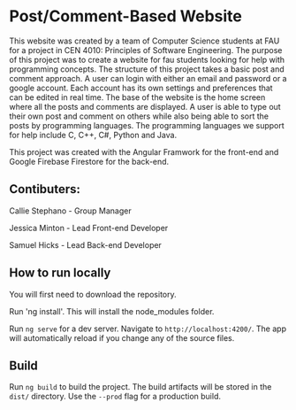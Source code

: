 # Post/Comment-Based Website
This website was created by a team of Computer Science students at FAU for a project in CEN 4010: Principles of Software Engineering. The purpose of this project was to create a website for fau students looking for help with programming concepts. The structure of this project takes a basic post and comment approach. A user can login with either an email and password or a google account. Each account has its own settings and preferences that can be edited in real time. The base of the website is the home screen where all the posts and comments are displayed. A user is able to type out their own post and comment on others while also being able to sort the posts by programming languages. The programming languages we support for help include C, C++, C#, Python and Java.

This project was created with the Angular Framwork for the front-end and Google Firebase Firestore for the back-end.

## Contibuters:

Callie Stephano - Group Manager

Jessica Minton - Lead Front-end Developer

Samuel Hicks - Lead Back-end Developer

## How to run locally

You will first need to download the repository.

Run 'ng install'. This will install the node_modules folder.

Run `ng serve` for a dev server. Navigate to `http://localhost:4200/`. The app will automatically reload if you change any of the source files.


## Build

Run `ng build` to build the project. The build artifacts will be stored in the `dist/` directory. Use the `--prod` flag for a production build.


